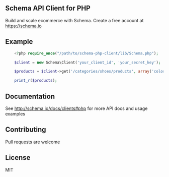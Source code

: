 ## Schema API Client for PHP

Build and scale ecommerce with Schema. Create a free account at https://schema.io

## Example

```php
	<?php require_once("/path/to/schema-php-client/lib/Schema.php");

	$client = new Schema\Client('your_client_id', 'your_secret_key');

	$products = $client->get('/categories/shoes/products', array('color' => 'blue'));

	print_r($products);
```

## Documentation

See <http://schema.io/docs/clients#php> for more API docs and usage examples

## Contributing

Pull requests are welcome

## License

MIT
